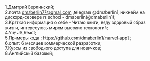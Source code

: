 1.Дмитрий Берлинский; <br>
2.почта dmaberlin77@gmail.com ,telegram @dmaberlin1, никнейм на дискорд-сервере rs school - dmaberlin(@dmaberlin1); <br>
3.Краткая информация о себе - Читаю книги, веду здоровый образ жизни, интересуюсь миром высоких технологий; <br>
4.Учу JS,React;  <br>
5.Примеры кода : https://github.com/dmaberlin1/marvel-app] ;  <br>
6.опыт: 6  месяцев коммерческой разработки; <br>
7.Курсы из свободного доступа для новичков; <br>
8.Английский базовый; <br>